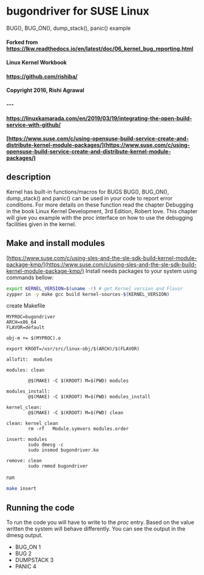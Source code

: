 # bugondriver for SUSE Linux
BUG(), BUG_ON(), dump_stack(), panic() example

#### Forked from https://lkw.readthedocs.io/en/latest/doc/06_kernel_bug_reporting.html
#### Linux Kernel Workbook
#### https://github.com/rishiba/
#### Copyright 2016, Rishi Agrawal
#### ---
#### https://linuxkamarada.com/en/2019/03/19/integrating-the-open-build-service-with-github/
#### [https://www.suse.com/c/using-opensuse-build-service-create-and-distribute-kernel-module-packages/](https://www.suse.com/c/using-opensuse-build-service-create-and-distribute-kernel-module-packages/)


## description

Kernel has built-in functions/macros for BUGS
BUG(), BUG_ON(), dump_stack() and panic() can be used in your code to report error conditions.
For more details on these function read the chapter Debugging in the book Linux Kernel Development, 3rd Edition, Robert love.
This chapter will give you example with the proc interface on how to use the debugging facilities given in the kernel.

## Make and install modules
[https://www.suse.com/c/using-sles-and-the-sle-sdk-build-kernel-module-package-kmp/](https://www.suse.com/c/using-sles-and-the-sle-sdk-build-kernel-module-package-kmp/)
Install needs packages to your system using commands bellow:
```bash
export KERNEL_VERSION=$(uname -r) # get Kernel version and Flavor
zypper in -y make gcc build kernel-sources-$(KERNEL_VERSION)
```
create Makefile
```
MYPROC=bugondriver
ARCH=x86_64
FLAVOR=default

obj-m += $(MYPROC).o

export KROOT=/usr/src/linux-obj/$(ARCH)/$(FLAVOR)

allofit:  modules

modules: clean

        @$(MAKE) -C $(KROOT) M=$(PWD) modules

modules_install:
        @$(MAKE) -C $(KROOT) M=$(PWD) modules_install

kernel_clean:
        @$(MAKE) -C $(KROOT) M=$(PWD) clean

clean: kernel_clean
        rm -rf   Module.symvers modules.order

insert: modules
        sudo dmesg -c
        sudo insmod bugondriver.ko

remove: clean
        sudo rmmod bugondriver
```
run
```bash
make insert
```
## Running the code

To run the code you will have to write to the _proc_ entry. Based on the value written the system will behave differently.
You can see the output in the dmesg output.

- BUG_ON 1
- BUG 2
- DUMPSTACK 3
- PANIC 4